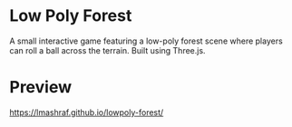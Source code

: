 # Low Poly Forest
A small interactive game featuring a low-poly forest scene where players can roll a ball across the terrain. Built using Three.js.

# Preview
https://lmashraf.github.io/lowpoly-forest/
